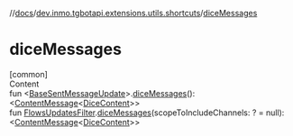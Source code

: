 //[docs](../../index.md)/[dev.inmo.tgbotapi.extensions.utils.shortcuts](index.md)/[diceMessages](dice-messages.md)



# diceMessages  
[common]  
Content  
fun <[BaseSentMessageUpdate](../dev.inmo.tgbotapi.types.update.abstracts/-base-sent-message-update/index.md)>.[diceMessages](dice-messages.md)(): <[ContentMessage](../dev.inmo.tgbotapi.types.message.abstracts/-content-message/index.md)<[DiceContent](../dev.inmo.tgbotapi.types.message.content/-dice-content/index.md)>>  
fun [FlowsUpdatesFilter](../dev.inmo.tgbotapi.updateshandlers/-flows-updates-filter/index.md).[diceMessages](dice-messages.md)(scopeToIncludeChannels: ? = null): <[ContentMessage](../dev.inmo.tgbotapi.types.message.abstracts/-content-message/index.md)<[DiceContent](../dev.inmo.tgbotapi.types.message.content/-dice-content/index.md)>>  



